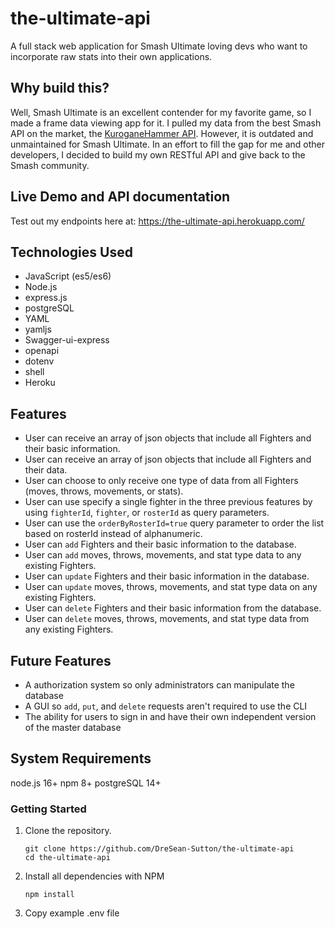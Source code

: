 # the-ultimate-api

A full stack web application for Smash Ultimate loving devs who want to incorporate raw stats into their own applications.

## Why build this?

Well, Smash Ultimate is an excellent contender for my favorite game, so I made a frame data viewing app for it. I pulled my data from the best Smash API on the market, the [KuroganeHammer API](https://github.com/Frannsoft/FrannHammer). However, it is outdated and unmaintained for Smash Ultimate. In an effort to fill the gap for me and other developers, I decided to build my own RESTful API and give back to the Smash community.

## Live Demo and API documentation

Test out my endpoints here at: https://the-ultimate-api.herokuapp.com/

## Technologies Used

- JavaScript (es5/es6)
- Node.js
- express.js
- postgreSQL
- YAML
- yamljs
- Swagger-ui-express
- openapi
- dotenv
- shell
- Heroku

## Features

- User can receive an array of json objects that include all Fighters and their basic information.
- User can receive an array of json objects that include all Fighters and their data.
- User can choose to only receive one type of data from all Fighters (moves, throws, movements, or stats).
- User can use specify a single fighter in the three previous features by using `fighterId`, `fighter`, or `rosterId` as query parameters.
- User can use the `orderByRosterId=true` query parameter to order the list based on rosterId instead of alphanumeric.
- User can `add` Fighters and their basic information to the database.
- User can `add` moves, throws, movements, and stat type data to any existing Fighters.
- User can `update` Fighters and their basic information in the database.
- User can `update` moves, throws, movements, and stat type data on any existing Fighters.
- User can `delete` Fighters and their basic information from the database.
- User can `delete` moves, throws, movements, and stat type data from any existing Fighters.

## Future Features

- A authorization system so only administrators can manipulate the database
- A GUI so `add`, `put`, and `delete` requests aren't required to use the CLI
- The ability for users to sign in and have their own independent version of the master database

## System Requirements
node.js 16+
npm 8+
postgreSQL 14+

### Getting Started

1. Clone the repository.
    ```shell
    git clone https://github.com/DreSean-Sutton/the-ultimate-api
    cd the-ultimate-api
    ```

2. Install all dependencies with NPM
    ```shell
    npm install
    ```

3. Copy example .env file
